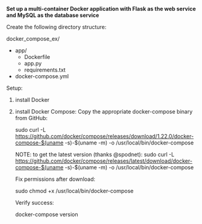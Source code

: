 **Set up a multi-container Docker application with Flask as the web service and MySQL as the database service**

Create the following directory structure:

docker_compose_ex/
   - app/
      - Dockerfile
      - app.py
      - requirements.txt
   - docker-compose.yml
  
Setup:
1. install Docker
2. install Docker Compose:
    Copy the appropriate docker-compose binary from GitHub:

      sudo curl -L https://github.com/docker/compose/releases/download/1.22.0/docker-compose-$(uname -s)-$(uname -m) -o /usr/local/bin/docker-compose

   NOTE: to get the latest version (thanks @spodnet): sudo curl -L https://github.com/docker/compose/releases/latest/download/docker-compose-$(uname -s)-$(uname -m) -o /usr/local/bin/docker-compose

   Fix permissions after download:

      sudo chmod +x /usr/local/bin/docker-compose

   Verify success:

      docker-compose version





